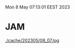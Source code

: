 Mon  8 May 07:13:01 EEST 2023
# JAM
<a href='./cache/202305/08_07.log'>./cache/202305/08_07.log</a>
